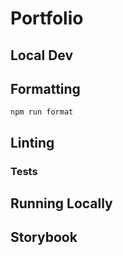 # Portfolio

## Local Dev

## Formatting

```shell
npm run format
```

## Linting

### Tests

## Running Locally

## Storybook
